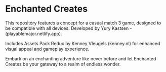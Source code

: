 <h1>Enchanted Creates</h1>

This repository features a concept for a casual match 3 game, designed to be compatible with all devices. Developed by Yury Kastsen - (playablemajor.netlify.app).

Includes Assets Pack Redux by Kenney Vleugels (kenney.nl) for enhanced visual appeal and gameplay experience.

Embark on an enchanting adventure like never before and let Enchanted Creates be your gateway to a realm of endless wonder.

